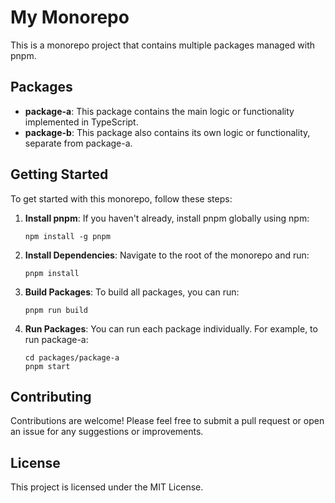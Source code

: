 # My Monorepo

This is a monorepo project that contains multiple packages managed with pnpm. 

## Packages

- **package-a**: This package contains the main logic or functionality implemented in TypeScript. 
- **package-b**: This package also contains its own logic or functionality, separate from package-a.

## Getting Started

To get started with this monorepo, follow these steps:

1. **Install pnpm**: If you haven't already, install pnpm globally using npm:
   ```
   npm install -g pnpm
   ```

2. **Install Dependencies**: Navigate to the root of the monorepo and run:
   ```
   pnpm install
   ```

3. **Build Packages**: To build all packages, you can run:
   ```
   pnpm run build
   ```

4. **Run Packages**: You can run each package individually. For example, to run package-a:
   ```
   cd packages/package-a
   pnpm start
   ```

## Contributing

Contributions are welcome! Please feel free to submit a pull request or open an issue for any suggestions or improvements.

## License

This project is licensed under the MIT License.
